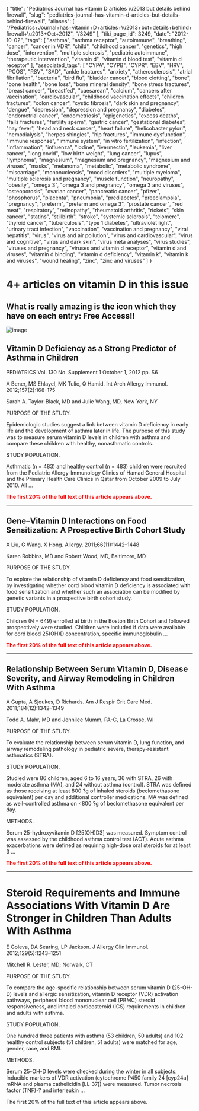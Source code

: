 {
    "title": "Pediatrics Journal has vitamin D articles \u2013 but details behind firewall",
    "slug": "pediatrics-journal-has-vitamin-d-articles-but-details-behind-firewall",
    "aliases": [
        "/Pediatrics+Journal+has+vitamin+D+articles+\u2013+but+details+behind+firewall+\u2013+Oct+2012",
        "/3249"
    ],
    "tiki_page_id": 3249,
    "date": "2012-10-02",
    "tags": [
        "asthma",
        "asthma receptor",
        "autoimmune",
        "breathing",
        "cancer",
        "cancer in VDR",
        "child",
        "childhood cancer",
        "genetics",
        "high dose",
        "intervention",
        "multiple sclerosis",
        "pediatric autoimmune",
        "therapeutic intervention",
        "vitamin d",
        "vitamin d blood test",
        "vitamin d receptor"
    ],
    "associated_tags": [
        "CYPA",
        "CYPB",
        "CYPR",
        "EBV",
        "HRV",
        "PCOS",
        "RSV",
        "SAD",
        "ankle fractures",
        "anxiety",
        "atherosclerosis",
        "atrial fibrillation",
        "bacteria",
        "bird flu",
        "bladder cancer",
        "blood clotting",
        "bone",
        "bone health",
        "bone loss",
        "bone mineral density",
        "bone stress fractures",
        "breast cancer",
        "breastfed",
        "caesarean",
        "calcium",
        "cancers after vaccination",
        "cardiovascular",
        "childhood vaccination effects",
        "children fractures",
        "colon cancer",
        "cystic fibrosis",
        "dark skin and pregnancy",
        "dengue",
        "depression",
        "depression and pregnancy",
        "diabetes",
        "endometrial cancer",
        "endometriosis",
        "epigenetics",
        "excess deaths",
        "falls fractures",
        "fertility sperm",
        "gastric cancer",
        "gestational diabetes",
        "hay fever",
        "head and neck cancer",
        "heart failure",
        "helicobacter pylori",
        "hemodialysis",
        "herpes shingles",
        "hip fractures",
        "immune dysfunction",
        "immune response",
        "immune system",
        "in vitro fertilization",
        "infection",
        "inflammation",
        "influenza",
        "iodine",
        "ivermectin",
        "leukemia",
        "liver cancer",
        "long covid",
        "low birth weight",
        "lung cancer",
        "lupus",
        "lymphoma",
        "magnesium",
        "magnesium and pregnancy",
        "magnesium and viruses",
        "masks",
        "melanoma",
        "metabolic",
        "metabolic syndrome",
        "miscarriage",
        "mononucleosis",
        "mood disorders",
        "multiple myeloma",
        "multiple sclerosis and pregnancy",
        "muscle function",
        "neuropathy",
        "obesity",
        "omega 3",
        "omega 3 and pregnancy",
        "omega 3 and viruses",
        "osteoporosis",
        "ovarian cancer",
        "pancreatic cancer",
        "pfizer",
        "phosphorus",
        "placenta",
        "pneumonia",
        "prediabetes",
        "preeclampsia",
        "pregnancy",
        "preterm",
        "preterm and omega 3",
        "prostate cancer",
        "red meat",
        "respiratory",
        "retinopathy",
        "rheumatoid arthritis",
        "rickets",
        "skin cancer",
        "statins",
        "stillbirth",
        "stroke",
        "systemic sclerosis",
        "telomere",
        "thyroid cancer",
        "tuberculosis",
        "type 1 diabetes",
        "ultraviolet light",
        "urinary tract infection",
        "vaccination",
        "vaccination and pregnancy",
        "viral hepatitis",
        "virus",
        "virus and air pollution",
        "virus and cardiovascular",
        "virus and cognitive",
        "virus and dark skin",
        "virus meta analyses",
        "virus studies",
        "viruses and pregnancy",
        "viruses and vitamin d receptor",
        "vitamin d and viruses",
        "vitamin d binding",
        "vitamin d deficiency",
        "vitamin k",
        "vitamin k and viruses",
        "wound healing",
        "zinc",
        "zinc and viruses"
    ]
}


# 4+ articles on vitamin D in this issue

## What is really amazing is the icon which they have on each entry: Free Access!!

<img src="https://d378j1rmrlek7x.cloudfront.net/attachments/jpeg/free-access.jpg" alt="image">

## Vitamin D Deficiency as a Strong Predictor of Asthma in Children

PEDIATRICS Vol. 130 No. Supplement 1 October 1, 2012 pp. S6 

A Bener, MS Ehlayel, MK Tulic, Q Hamid. Int Arch Allergy Immunol. 2012;157(2):168–175

Sarah A. Taylor-Black, MD and Julie Wang, MD, New York, NY

PURPOSE OF THE STUDY.

Epidemiologic studies suggest a link between vitamin D deficiency in early life and the development of asthma later in life. The purpose of this study was to measure serum vitamin D levels in children with asthma and compare these children with healthy, nonasthmatic controls.

STUDY POPULATION.

Asthmatic (n = 483) and healthy control (n = 483) children were recruited from the Pediatric Allergy-Immunology Clinics of Hamad General Hospital and the Primary Health Care Clinics in Qatar from October 2009 to July 2010. All …

 **<span style="color:#F00;">The first 20% of the full text of this article appears above.</span>** 

- - - - - - - - - - - - - - - - - - - - - - - - 

## Gene–Vitamin D Interactions on Food Sensitization: A Prospective Birth Cohort Study

X Liu, G Wang, X Hong. Allergy. 2011;66(11):1442–1448

Karen Robbins, MD and Robert Wood, MD, Baltimore, MD

PURPOSE OF THE STUDY.

To explore the relationship of vitamin D deficiency and food sensitization, by investigating whether cord blood vitamin D deficiency is associated with food sensitization and whether such an association can be modified by genetic variants in a prospective birth cohort study.

STUDY POPULATION.

Children (N = 649) enrolled at birth in the Boston Birth Cohort and followed prospectively were studied. Children were included if data were available for cord blood 25(OH)D concentration, specific immunoglobulin …

 **<span style="color:#F00;">The first 20% of the full text of this article appears above.</span>** 

- - - - - - - - - - - - - - - - - - - - - - - - 

## Relationship Between Serum Vitamin D, Disease Severity, and Airway Remodeling in Children With Asthma

A Gupta, A Sjoukes, D Richards. Am J Respir Crit Care Med. 2011;184(12):1342–1349

Todd A. Mahr, MD and Jennilee Mumm, PA-C, La Crosse, WI

PURPOSE OF THE STUDY.

To evaluate the relationship between serum vitamin D, lung function, and airway remodeling pathology in pediatric severe, therapy-resistant asthmatics (STRA).

STUDY POPULATION.

Studied were 86 children, aged 6 to 16 years, 36 with STRA, 26 with moderate asthma (MA), and 24 without asthma (control). STRA was defined as those receiving at least 800 ?g of inhaled steroids (beclomethasone equivalent) per day and additional controller medications. MA was defined as well-controlled asthma on <800 ?g of beclomethasone equivalent per day.

METHODS.

Serum 25-hydroxyvitamin D <span>[25(OH)D3]</span> was measured. Symptom control was assessed by the childhood asthma control test (ACT). Acute asthma exacerbations were defined as requiring high-dose oral steroids for at least 3 …

 **<span style="color:#F00;">The first 20% of the full text of this article appears above.</span>** 

- - - - - - - - - - - - - - - - - - - - - - - - 

# Steroid Requirements and Immune Associations With Vitamin D Are Stronger in Children Than Adults With Asthma

E Goleva, DA Searing, LP Jackson. J Allergy Clin Immunol. 2012;129(5):1243–1251

Mitchell R. Lester, MD; Norwalk, CT

PURPOSE OF THE STUDY.

To compare the age-specific relationship between serum vitamin D (25-OH-D) levels and allergic sensitization, vitamin D receptor (VDR) activation pathways, peripheral blood mononuclear cell (PBMC) steroid responsiveness, and inhaled corticosteroid (ICS) requirements in children and adults with asthma.

STUDY POPULATION.

One hundred three patients with asthma (53 children, 50 adults) and 102 healthy control subjects (51 children, 51 adults) were matched for age, gender, race, and BMI.

METHODS.

Serum 25-OH-D levels were checked during the winter in all subjects. Inducible markers of VDR activation (cytochrome P450 family 24 <span>[cyp24a]</span> mRNA and plasma cathelicidin <span>[LL-37]</span>) were measured. Tumor necrosis factor (TNF)-? and interleukin …

The first 20% of the full text of this article appears above.